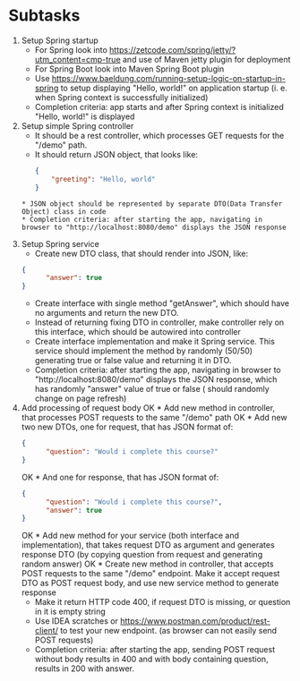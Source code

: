 # Subtasks

1. Setup Spring startup
	* For Spring look into https://zetcode.com/spring/jetty/?utm_content=cmp-true and use of Maven jetty plugin for deployment
	* For Spring Boot look into Maven Spring Boot plugin
	* Use https://www.baeldung.com/running-setup-logic-on-startup-in-spring to setup displaying "Hello, world!" on application startup (i. e. when Spring context is successfully initialized)
	* Completion criteria: app starts and after Spring context is initialized "Hello, world!" is displayed
2. Setup simple Spring controller
	* It should be a rest controller, which processes GET requests for the  "/demo" path.
	* It should return JSON object, that looks like:
	  ```json
	  {
		  "greeting": "Hello, world"
	  }
	```
	* JSON object should be represented by separate DTO(Data Transfer Object) class in code
	* Completion criteria: after starting the app, navigating in browser to "http://localhost:8080/demo" displays the JSON response
3. Setup Spring service
	* Create new DTO class, that should render into JSON, like:
	```json
	{
		  "answer": true
	}
	```
	* Create interface with single method "getAnswer", which should have no arguments and return the new DTO. 
	* Instead of returning fixing DTO in controller, make controller rely on this interface, which should be autowired into controller
	* Create interface implementation and make it Spring service. This service  should implement the method by randomly (50/50) generating true or false value and returning it in DTO.
	* Completion criteria: after starting the app, navigating in browser to "http://localhost:8080/demo" displays the JSON response, which has randomly "answer" value of true or false ( should randomly change on page refresh)
4. Add processing of request body
	OK * Add new method in controller, that processes POST requests to the same "/demo" path
	OK * Add new two new DTOs, one for request, that has JSON format of: 
	```json
	{
		  "question": "Would i complete this course?"
	}
	```
	OK * And one for response, that has JSON format of: 
	```json
	{
		  "question": "Would i complete this course?",
		  "answer": true
	}
	```
	OK * Add new method for your service (both interface and implementation), that takes request DTO as argument and generates response DTO (by copying question from request and generating random answer)
	OK * Create new method in controller, that accepts POST requests to the same "/demo" endpoint. Make it accept request DTO as POST request body, and use new service method to generate response
	* Make it return HTTP code 400, if request DTO is missing, or question in it is empty string
	* Use IDEA scratches or https://www.postman.com/product/rest-client/ to test your new endpoint. (as browser can not easily send POST requests)
	* Completion criteria: after starting the app, sending POST request without body results in 400 and with body containing question, results in 200 with answer.

	